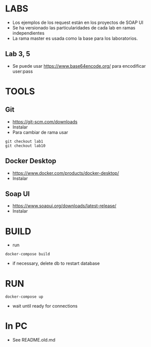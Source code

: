 # LABS
- Los ejemplos de los request están en los proyectos de SOAP UI
- Se ha versionado las particularidades de cada lab en ramas independientes
- La rama master es usada como la base para los laboratorios.

## Lab 3, 5
- Se puede usar https://www.base64encode.org/ para encodificar user:pass

# TOOLS
## Git
- https://git-scm.com/downloads
- Instalar
- Para cambiar de rama usar
````
git checkout lab1
git checkout lab10
````
## Docker Desktop
- https://www.docker.com/products/docker-desktop/
- Instalar

## Soap UI
- https://www.soapui.org/downloads/latest-release/
- Instalar

# BUILD
- run
````
docker-compose build
````
- if necessary, delete db to restart database

# RUN
````
docker-compose up
````
- wait until ready for connections

# In PC
- See README.old.md